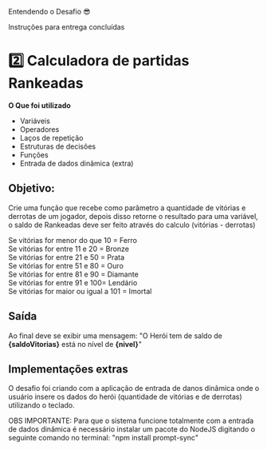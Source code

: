 Entendendo o Desafio 😎

 
Instruções para entrega concluídas
 # 2️⃣ Calculadora de partidas Rankeadas
**O Que foi utilizado**

- Variáveis
- Operadores
- Laços de repetição
- Estruturas de decisões
- Funções
- Entrada de dados dinâmica (extra)

## Objetivo:

Crie uma função que recebe como parâmetro a quantidade de vitórias e derrotas de um jogador,
depois disso retorne o resultado para uma variável, o saldo de Rankeadas deve ser feito através do calculo (vitórias - derrotas)

Se vitórias for menor do que 10 = Ferro <br/>
Se vitórias for entre 11 e 20 = Bronze<br/>
Se vitórias for entre 21 e 50 = Prata<br/>
Se vitórias for entre 51 e 80 = Ouro<br/>
Se vitórias for entre 81 e 90 = Diamante<br/>
Se vitórias for entre 91 e 100= Lendário<br/>
Se vitórias for maior ou igual a 101 = Imortal

## Saída

Ao final deve se exibir uma mensagem:
"O Herói tem de saldo de **{saldoVitorias}** está no nível de **{nivel}**"

## Implementações extras

O desafio foi criando com a aplicação de entrada de danos dinâmica onde o usuário insere os dados do herói (quantidade de vitórias e de derrotas) utilizando o teclado.

OBS IMPORTANTE: Para que o sistema funcione totalmente com a entrada de dados dinâmica é necessário instalar um pacote do NodeJS digitando o seguinte comando no terminal: 
"npm install prompt-sync"
